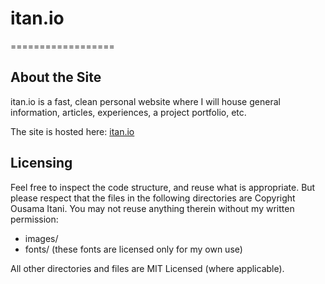 # itan.io

==================

## About the Site

itan.io is a fast, clean personal website where I will house general information, articles, experiences, a project portfolio, etc.

The site is hosted here: [itan.io](http://itan.io)

## Licensing

Feel free to inspect the code structure, and reuse what is appropriate. But please respect that the files in the following directories are Copyright Ousama Itani. You may not reuse anything therein without my written permission:
- images/
- fonts/ (these fonts are licensed only for my own use)

All other directories and files are MIT Licensed (where applicable).